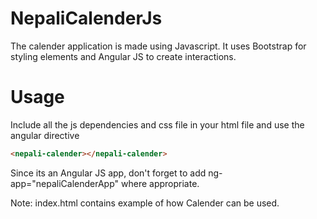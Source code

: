 NepaliCalenderJs
================
The calender application is made using Javascript. It uses Bootstrap for styling elements and Angular JS to create interactions.

Usage
================
Include all the js dependencies and css file in your html file and use the angular directive
```html
<nepali-calender></nepali-calender>
```
Since its an Angular JS app, don't forget to add ng-app="nepaliCalenderApp" where appropriate.

Note:
index.html contains example of how Calender can be used.
